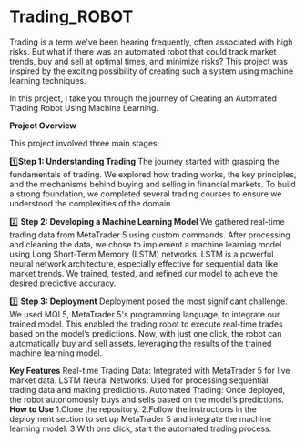 # Trading_ROBOT

Trading is a term we've been hearing frequently, often associated with high risks. But what if there was an automated robot that could track market trends, buy and sell at optimal times, and minimize risks? This project was inspired by the exciting possibility of creating such a system using machine learning techniques.

In this project, I take you through the journey of Creating an Automated Trading Robot Using Machine Learning.

**Project Overview**

This project involved three main stages:

1️⃣**Step 1: Understanding Trading**
The journey started with grasping the fundamentals of trading. We explored how trading works, the key principles, and the mechanisms behind buying and selling in financial markets. To build a strong foundation, we completed several trading courses to ensure we understood the complexities of the domain.

2️⃣ **Step 2: Developing a Machine Learning Model**
We gathered real-time trading data from MetaTrader 5 using custom commands. After processing and cleaning the data, we chose to implement a machine learning model using Long Short-Term Memory (LSTM) networks. LSTM is a powerful neural network architecture, especially effective for sequential data like market trends. We trained, tested, and refined our model to achieve the desired predictive accuracy.

3️⃣ **Step 3: Deployment**
Deployment posed the most significant challenge. We used MQL5, MetaTrader 5's programming language, to integrate our trained model. This enabled the trading robot to execute real-time trades based on the model’s predictions. Now, with just one click, the robot can automatically buy and sell assets, leveraging the results of the trained machine learning model.

**Key Features**
Real-time Trading Data: Integrated with MetaTrader 5 for live market data.
LSTM Neural Networks: Used for processing sequential trading data and making predictions.
Automated Trading: Once deployed, the robot autonomously buys and sells based on the model’s predictions.
**How to Use**
1.Clone the repository.
2.Follow the instructions in the deployment section to set up MetaTrader 5 and integrate the machine learning model.
3.With one click, start the automated trading process.
 
